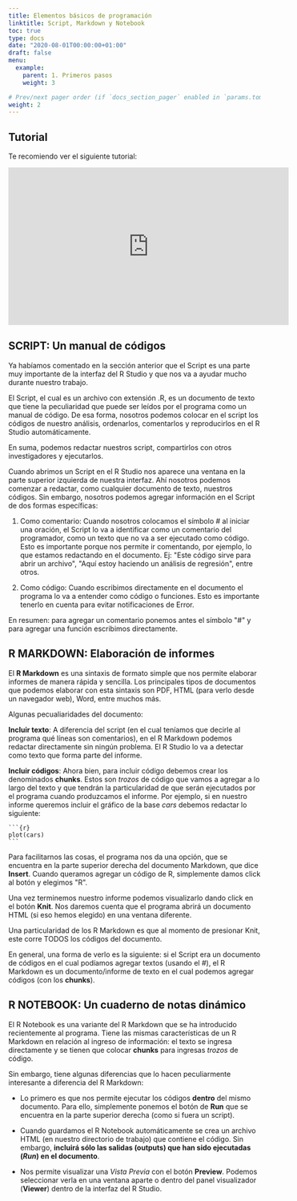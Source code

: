 ```yaml
---
title: Elementos básicos de programación
linktitle: Script, Markdown y Notebook
toc: true
type: docs
date: "2020-08-01T00:00:00+01:00"
draft: false
menu:
  example:
    parent: 1. Primeros pasos
    weight: 3

# Prev/next pager order (if `docs_section_pager` enabled in `params.toml`)
weight: 2
---
```


## Tutorial

Te recomiendo ver el siguiente tutorial:

<iframe width="560" height="315" src="https://www.youtube.com/embed/y7JPGlw6dJg" frameborder="0" allow="accelerometer; autoplay; encrypted-media; gyroscope; picture-in-picture" allowfullscreen></iframe>

## SCRIPT: Un manual de códigos

Ya habíamos comentado en la sección anterior que el Script es una parte muy importante de la interfaz del R Studio y que nos va a ayudar mucho durante nuestro trabajo. 

El Script, el cual es un archivo con extensión .R, es un documento de texto que tiene la peculiaridad que puede ser leídos por el programa como un manual de código. De esa forma, nosotros podemos colocar en el script los códigos de nuestro análisis, ordenarlos, comentarlos y reproducirlos en el R Studio automáticamente. 

En suma, podemos redactar nuestros script, compartirlos con otros investigadores y ejecutarlos. 

Cuando abrimos un Script en el R Studio nos aparece una ventana en la parte superior izquierda de nuestra interfaz. Ahí nosotros podemos comenzar a redactar, como cualquier documento de texto, nuestros códigos. Sin embargo, nosotros podemos agregar información en el Script de dos formas específicas:

1. Como comentario: Cuando nosotros colocamos el símbolo # al iniciar una oración, el Script lo va a identificar como un comentario del programador, como un texto que no va a ser ejecutado como código. Esto es importante porque nos permite ir comentando, por ejemplo, lo que estamos redactando en el documento. Ej: "Este código sirve para abrir un archivo", "Aquí estoy haciendo un análisis de regresión", entre otros. 

2. Como código: Cuando escribimos directamente en el documento el programa lo va a entender como código o funciones. Esto es importante tenerlo en cuenta para evitar notificaciones de Error. 

En resumen: para agregar un comentario ponemos antes el símbolo "#" y para agregar una función escribimos directamente.


## R MARKDOWN: Elaboración de informes

El **R Markdown** es una sintaxis de formato simple que nos permite elaborar informes de manera rápida y sencilla. Los principales tipos de documentos que podemos elaborar con esta sintaxis son PDF, HTML (para verlo desde un navegador web), Word, entre muchos más. 

Algunas pecualiaridades del documento:

**Incluir texto**: A diferencia del script (en el cual teníamos que decirle al programa qué líneas son comentarios), en el R Markdown podemos redactar directamente sin ningún problema. El R Studio lo va a detectar como texto que forma parte del informe. 

**Incluir códigos**: Ahora bien, para incluir código debemos crear los denominados **chunks**. Estos son *trozos* de código que vamos a agregar a lo largo del texto y que tendrán la particularidad de que serán ejecutados por el programa cuando produzcamos el informe. Por ejemplo, si en nuestro informe queremos incluir el gráfico de la base *cars* debemos redactar lo siguiente:

    ```{r}
    plot(cars)
    ```

Para facilitarnos las cosas, el programa nos da una opción, que se encuentra en la parte superior derecha del documento Markdown, que dice **Insert**. Cuando queramos agregar un código de R, simplemente damos click al botón y elegimos "R". 

Una vez terminemos nuestro informe podemos visualizarlo dando click en el botón **Knit**. Nos daremos cuenta que el programa abrirá un documento HTML (si eso hemos elegido) en una ventana diferente.

Una particularidad de los R Markdown es que al momento de presionar Knit, este corre TODOS los códigos del documento. 

En general, una forma de verlo es la siguiente: si el Script era un documento de códigos en el cual podíamos agregar textos (usando el #), el R Markdown es un documento/informe de texto en el cual podemos agregar códigos (con los **chunks**). 

## R NOTEBOOK: Un cuaderno de notas dinámico

El R Notebook es una variante del R Markdown que se ha introducido recientemente al programa. Tiene las mismas características de un R Markdown en relación al ingreso de información: el texto se ingresa directamente y se tienen que colocar **chunks** para ingresas *trozos* de código. 

Sin embargo, tiene algunas diferencias que lo hacen peculiarmente interesante a diferencia del R Markdown:

- Lo primero es que nos permite ejecutar los códigos **dentro** del mismo documento. Para ello, simplemente ponemos el botón de **Run** que se encuentra en la parte superior derecha (como si fuera un script).

- Cuando guardamos el R Notebook automáticamente se crea un archivo HTML (en nuestro directorio de trabajo) que contiene el código. Sin embargo, **incluirá sólo las salidas (outputs) que han sido ejecutadas (*Run*) en el documento**. 

- Nos permite visualizar una *Vista Previa* con el botón **Preview**. Podemos seleccionar verla en una ventana aparte o dentro del panel visualizador (**Viewer**) dentro de la interfaz del R Studio. 